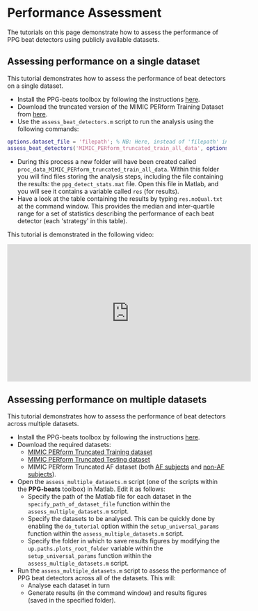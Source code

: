 # Performance Assessment

The tutorials on this page demonstrate how to assess the performance of PPG beat detectors using publicly available datasets.

## Assessing performance on a single dataset

This tutorial demonstrates how to assess the performance of beat detectors on a single dataset.

- Install the PPG-beats toolbox by following the instructions [here](https://ppg-beats.readthedocs.io/en/latest/toolbox/getting_started/).
- Download the truncated version of the MIMIC PERform Training Dataset from [here](https://zenodo.org/record/6967256/files/MIMIC_PERform_truncated_train_all_data.mat?download=1).
- Use the `assess_beat_detectors.m` script to run the analysis using the following commands:
```matlab
options.dataset_file = 'filepath'; % NB: Here, instead of 'filepath' insert the path of the `MIMIC_PERform_truncated_train_all_data.mat` file on your computer, _e.g._ `/Users/petercharlton/Downloads/MIMIC_PERform_truncated_train_all_data.mat`
assess_beat_detectors('MIMIC_PERform_truncated_train_all_data', options)
```

- During this process a new folder will have been created called `proc_data_MIMIC_PERform_truncated_train_all_data`. Within this folder you will find files storing the analysis steps, including the file containing the results: the `ppg_detect_stats.mat` file. Open this file in Matlab, and you will see it contains a variable called `res` (for results).
- Have a look at the table containing the results by typing `res.noQual.txt` at the command window. This provides the median and inter-quartile range for a set of statistics describing the performance of each beat detector (each 'strategy' in this table).

This tutorial is demonstrated in the following video:

<iframe width="560" height="315" src="https://www.youtube.com/embed/jd5fT_HvRLo" title="YouTube video player" frameborder="0" allow="accelerometer; autoplay; clipboard-write; encrypted-media; gyroscope; picture-in-picture" allowfullscreen></iframe>


## Assessing performance on multiple datasets

This tutorial demonstrates how to assess the performance of beat detectors across multiple datasets.

- Install the PPG-beats toolbox by following the instructions [here](https://ppg-beats.readthedocs.io/en/latest/toolbox/getting_started/).
- Download the required datasets:
    - [MIMIC PERform Truncated Training dataset](https://zenodo.org/record/6967256/files/MIMIC_PERform_truncated_train_all_data.mat?download=1)
    - [MIMIC PERform Truncated Testing dataset](https://zenodo.org/record/6973963/files/MIMIC_PERform_truncated_test_all_data.mat?download=1)
    - MIMIC PERform Truncated AF dataset (both [AF subjects](https://zenodo.org/record/6973963/files/MIMIC_PERform_truncated_af_data.mat?download=1) and [non-AF subjects](https://zenodo.org/record/6973963/files/MIMIC_PERform_truncated_non_af_data.mat?download=1)).
- Open the `assess_multiple_datasets.m` script (one of the scripts within the **PPG-beats** toolbox) in Matlab. Edit it as follows:
    - Specify the path of the Matlab file for each dataset in the `specify_path_of_dataset_file` function within the `assess_multiple_datasets.m` script.
    - Specify the datasets to be analysed. This can be quickly done by enabling the `do_tutorial` option within the `setup_universal_params` function within the `assess_multiple_datasets.m` script.
    - Specify the folder in which to save results figures by modifying the `up.paths.plots_root_folder` variable within the `setup_universal_params` function within the `assess_multiple_datasets.m` script.
- Run the `assess_multiple_datasets.m` script to assess the performance of PPG beat detectors across all of the datasets. This will:
    - Analyse each dataset in turn
    - Generate results (in the command window) and results figures (saved in the specified folder).
